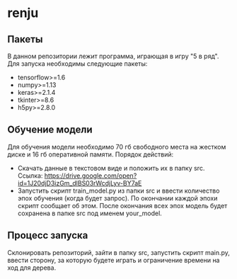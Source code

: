 # renju
## Пакеты
В данном репозитории лежит программа, играющая в игру "5 в ряд". Для запуска необходимы следующие пакеты:
- tensorflow>=1.6
- numpy>=1.13
- keras>=2.1.4
- tkinter>=8.6
- h5py>=2.8.0

## Обучение модели
Для обучения модели необходимо 70 гб свободного места на жестком диске и 16 гб оперативной памяти. Порядок действий:
- Скачать данные в текстовом виде и положить их в папку src. Ссылка: https://drive.google.com/open?id=1J20djD3izGm_dlBS03rWcdjLyv-BY7aE
- Запустить скрипт train_model.py из папки src и ввести количество эпох обучения (когда будет запрос). По окончании каждой эпохи скрипт сообщает об этом. После окончания всех эпох модель будет сохранена в папке src под именем your_model.

## Процесс запуска
Cклонировать репозиторий, зайти в папку src, запустить скрипт main.py, ввести сторону, за которую будете играть и ограничение времени на ход для дерева.
